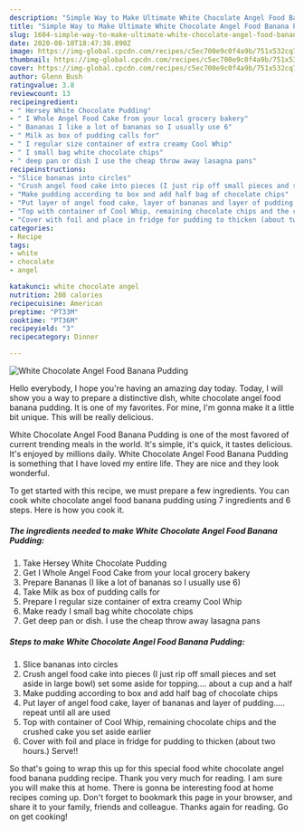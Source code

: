 ```yaml
---
description: "Simple Way to Make Ultimate White Chocolate Angel Food Banana Pudding"
title: "Simple Way to Make Ultimate White Chocolate Angel Food Banana Pudding"
slug: 1604-simple-way-to-make-ultimate-white-chocolate-angel-food-banana-pudding
date: 2020-08-10T18:47:38.890Z
image: https://img-global.cpcdn.com/recipes/c5ec700e9c0f4a9b/751x532cq70/white-chocolate-angel-food-banana-pudding-recipe-main-photo.jpg
thumbnail: https://img-global.cpcdn.com/recipes/c5ec700e9c0f4a9b/751x532cq70/white-chocolate-angel-food-banana-pudding-recipe-main-photo.jpg
cover: https://img-global.cpcdn.com/recipes/c5ec700e9c0f4a9b/751x532cq70/white-chocolate-angel-food-banana-pudding-recipe-main-photo.jpg
author: Glenn Bush
ratingvalue: 3.8
reviewcount: 13
recipeingredient:
- " Hersey White Chocolate Pudding"
- " I Whole Angel Food Cake from your local grocery bakery"
- " Bananas I like a lot of bananas so I usually use 6"
- " Milk as box of pudding calls for"
- " I regular size container of extra creamy Cool Whip"
- " I small bag white chocolate chips"
- " deep pan or dish I use the cheap throw away lasagna pans"
recipeinstructions:
- "Slice bananas into circles"
- "Crush angel food cake into pieces (I just rip off small pieces and set aside in large bowl) set some aside for topping.... about a cup and a half"
- "Make pudding according to box and add half bag of chocolate chips"
- "Put layer of angel food cake, layer of bananas and layer of pudding..... repeat until all are used"
- "Top with container of Cool Whip, remaining chocolate chips and the crushed cake you set aside earlier"
- "Cover with foil and place in fridge for pudding to thicken (about two hours.) Serve!!"
categories:
- Recipe
tags:
- white
- chocolate
- angel

katakunci: white chocolate angel 
nutrition: 208 calories
recipecuisine: American
preptime: "PT33M"
cooktime: "PT36M"
recipeyield: "3"
recipecategory: Dinner

---
```



![White Chocolate Angel Food Banana Pudding](https://img-global.cpcdn.com/recipes/c5ec700e9c0f4a9b/751x532cq70/white-chocolate-angel-food-banana-pudding-recipe-main-photo.jpg)

Hello everybody, I hope you're having an amazing day today. Today, I will show you a way to prepare a distinctive dish, white chocolate angel food banana pudding. It is one of my favorites. For mine, I'm gonna make it a little bit unique. This will be really delicious.



White Chocolate Angel Food Banana Pudding is one of the most favored of current trending meals in the world. It's simple, it's quick, it tastes delicious. It's enjoyed by millions daily. White Chocolate Angel Food Banana Pudding is something that I have loved my entire life. They are nice and they look wonderful.


To get started with this recipe, we must prepare a few ingredients. You can cook white chocolate angel food banana pudding using 7 ingredients and 6 steps. Here is how you cook it.

<!--inarticleads1-->

##### The ingredients needed to make White Chocolate Angel Food Banana Pudding:

1. Take  Hersey White Chocolate Pudding
1. Get  I Whole Angel Food Cake from your local grocery bakery
1. Prepare  Bananas (I like a lot of bananas so I usually use 6)
1. Take  Milk as box of pudding calls for
1. Prepare  I regular size container of extra creamy Cool Whip
1. Make ready  I small bag white chocolate chips
1. Get  deep pan or dish. I use the cheap throw away lasagna pans




<!--inarticleads2-->

##### Steps to make White Chocolate Angel Food Banana Pudding:

1. Slice bananas into circles
1. Crush angel food cake into pieces (I just rip off small pieces and set aside in large bowl) set some aside for topping.... about a cup and a half
1. Make pudding according to box and add half bag of chocolate chips
1. Put layer of angel food cake, layer of bananas and layer of pudding..... repeat until all are used
1. Top with container of Cool Whip, remaining chocolate chips and the crushed cake you set aside earlier
1. Cover with foil and place in fridge for pudding to thicken (about two hours.) Serve!!




So that's going to wrap this up for this special food white chocolate angel food banana pudding recipe. Thank you very much for reading. I am sure you will make this at home. There is gonna be interesting food at home recipes coming up. Don't forget to bookmark this page in your browser, and share it to your family, friends and colleague. Thanks again for reading. Go on get cooking!
